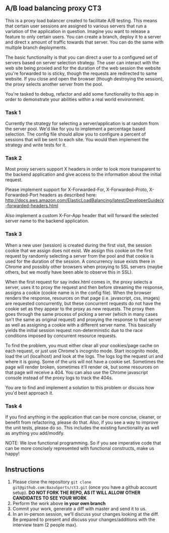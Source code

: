 ## A/B load balancing proxy CT3

This is a proxy load balancer created to facilitate A/B testing. This means that certain user sessions are assigned to various servers that run a variation of the application in question.  Imagine you want to release a feature to only certain users.  You can create a branch, deploy it to a server and direct x amount of traffic towards that server. You can do the same with multiple branch deployments.

The basic functionality is that you can direct a user to a configured set of servers based on server selection strategy.  The user can interact with the web site being proxied and for the duration of the web session the website you're forwarded to is sticky, though the requests are redirected to same website.  If you close and open the browser (though destroying the session), the proxy selects another server from the pool.

You're tasked to debug, refactor and add some functionality to this app in order to demonstrate your abilities within a real world environment.


### Task 1

Currently the strategy for selecting a server/application is at random from the server pool.  We'd like for you to implement a percentage based selection.  The config file should allow you to configure a percent of sessions that will be sent to each site.  You would then implement the strategy and write tests for it.

### Task 2

Most proxy servers support X headers in order to look more transparent to the backend application and give access to the information about the initial request.

Please implement support for X-Forwarded-For, X-Forwarded-Proto, X-Forwarded-Port headers as described here: http://docs.aws.amazon.com/ElasticLoadBalancing/latest/DeveloperGuide/x-forwarded-headers.html

Also implement a custom X-For-App header that will forward the selected server name to the backend application.


### Task 3
When a new user (session) is created during the first visit, the session cookie that we assign does not exist.  We assign this cookie on the first request by randomly selecting a server from the pool and that cookie is used for the duration of the session.  A concurrency issue exists there in Chrome and possibly other browsers when proxying to SSL servers (maybe others, but we mostly have been able to observe this in SSL).

When the first request for say index.html comes in, the proxy selects a server, uses it to proxy the request and then before streaming the response, assigns a cookie (cookie name is in the config file).  When the browser renders the response, resources on that page (i.e. javascript, css, images) are requested concurrently, but these concurrent requests do not have the cookie set as they appear to the proxy as new requests.  The proxy then goes through the same process of picking a server (which in many cases isn't the same as original request) and proxying the response to that server as well as assigning a cookie with a different server name.  This basically yields the initial session request non-deterministic due to the race conditions imposed by concurrent resource requests.

To find the problem, you must either clear all your cookies/page cache on each request, or just use Chrome's incognito mode.  Start incognito mode, load the url (localhost) and look at the logs.  The logs log the request uri and where it is going.  Some of the uris will not have a cookie set.  Sometimes the page will render broken, sometimes it'll render ok, but some resources on that page will receive a 404.  You can also use the Chrome javascript console instead of the proxy logs to track the 404s.

You are to find and implement a solution to this problem or discuss how you'd best approach it.

### Task 4

If you find anything in the application that can be more concise, cleaner, or benefit from refactoring, please do that.  Also, if you see a way to improve the unit tests, please do so.  This includes the existing functionality as well as anything you add/modify.

NOTE: We love functional programming.  So if you see imperative code that can be more concisely represented with functional constructs, make us happy!


## Instructions

1. Please clone the repository `git clone git@github.com:BazuSports/ct3.git` (once you have a github account setup).  **DO NOT FORK THE REPO, AS IT WILL ALLOW OTHER CANDIDATES TO SEE YOUR WORK**
2. Perform the work above **in your own branch**
3. Commit your work, generate a diff with master and send it to us.
4. In an in-person session, we'll discuss your changes looking at the diff.  Be prepared to present and discuss your changes/additions with the interview team (2 people max).
